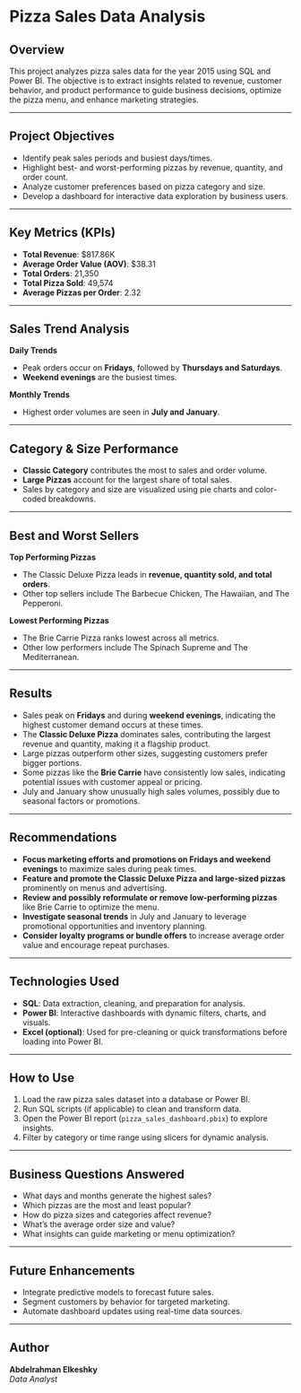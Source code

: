 # Pizza Sales Data Analysis

## Overview

This project analyzes pizza sales data for the year 2015 using SQL and Power BI. The objective is to extract insights related to revenue, customer behavior, and product performance to guide business decisions, optimize the pizza menu, and enhance marketing strategies.

---

## Project Objectives

- Identify peak sales periods and busiest days/times.  
- Highlight best- and worst-performing pizzas by revenue, quantity, and order count.  
- Analyze customer preferences based on pizza category and size.  
- Develop a dashboard for interactive data exploration by business users.

---

## Key Metrics (KPIs)

- **Total Revenue**: $817.86K  
- **Average Order Value (AOV)**: $38.31  
- **Total Orders**: 21,350  
- **Total Pizza Sold**: 49,574  
- **Average Pizzas per Order**: 2.32

---

## Sales Trend Analysis

**Daily Trends**  
- Peak orders occur on **Fridays**, followed by **Thursdays and Saturdays**.  
- **Weekend evenings** are the busiest times.

**Monthly Trends**  
- Highest order volumes are seen in **July and January**.

---

## Category & Size Performance

- **Classic Category** contributes the most to sales and order volume.  
- **Large Pizzas** account for the largest share of total sales.  
- Sales by category and size are visualized using pie charts and color-coded breakdowns.

---

## Best and Worst Sellers

**Top Performing Pizzas**  
- The Classic Deluxe Pizza leads in **revenue, quantity sold, and total orders**.  
- Other top sellers include The Barbecue Chicken, The Hawaiian, and The Pepperoni.

**Lowest Performing Pizzas**  
- The Brie Carrie Pizza ranks lowest across all metrics.  
- Other low performers include The Spinach Supreme and The Mediterranean.

---

## Results

- Sales peak on **Fridays** and during **weekend evenings**, indicating the highest customer demand occurs at these times.  
- The **Classic Deluxe Pizza** dominates sales, contributing the largest revenue and quantity, making it a flagship product.  
- Large pizzas outperform other sizes, suggesting customers prefer bigger portions.  
- Some pizzas like the **Brie Carrie** have consistently low sales, indicating potential issues with customer appeal or pricing.  
- July and January show unusually high sales volumes, possibly due to seasonal factors or promotions.

---

## Recommendations

- **Focus marketing efforts and promotions on Fridays and weekend evenings** to maximize sales during peak times.  
- **Feature and promote the Classic Deluxe Pizza and large-sized pizzas** prominently on menus and advertising.  
- **Review and possibly reformulate or remove low-performing pizzas** like Brie Carrie to optimize the menu.  
- **Investigate seasonal trends** in July and January to leverage promotional opportunities and inventory planning.  
- **Consider loyalty programs or bundle offers** to increase average order value and encourage repeat purchases.

---

## Technologies Used

- **SQL**: Data extraction, cleaning, and preparation for analysis.  
- **Power BI**: Interactive dashboards with dynamic filters, charts, and visuals.  
- **Excel (optional)**: Used for pre-cleaning or quick transformations before loading into Power BI.

---

## How to Use

1. Load the raw pizza sales dataset into a database or Power BI.  
2. Run SQL scripts (if applicable) to clean and transform data.  
3. Open the Power BI report (`pizza_sales_dashboard.pbix`) to explore insights.  
4. Filter by category or time range using slicers for dynamic analysis.

---

## Business Questions Answered

- What days and months generate the highest sales?  
- Which pizzas are the most and least popular?  
- How do pizza sizes and categories affect revenue?  
- What’s the average order size and value?  
- What insights can guide marketing or menu optimization?

---

## Future Enhancements

- Integrate predictive models to forecast future sales.  
- Segment customers by behavior for targeted marketing.  
- Automate dashboard updates using real-time data sources.

---

## Author

**Abdelrahman Elkeshky**  
*Data Analyst*
